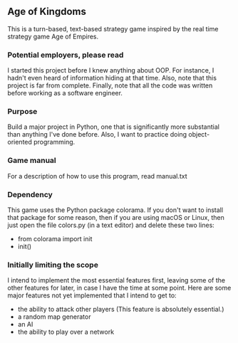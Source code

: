 ## Age of Kingdoms
This is a turn-based, text-based strategy game inspired by the real time strategy game Age of Empires.

### Potential employers, please read
I started this project before I knew anything about OOP. For instance, I hadn't
even heard of information hiding at that time. Also, note that this project
is far from complete. Finally, note that all the code was written before working 
as a software engineer.

### Purpose
Build a major project in Python, one that is significantly more
substantial than anything I've done before. Also, I want to practice
doing object-oriented programming.

### Game manual
For a description of how to use this program, read manual.txt

### Dependency
This game uses the Python package colorama. If you don't want to install that
package for some reason, then if you are using macOS or Linux, then just
open the file colors.py (in a text editor) and delete these two lines:

- from colorama import init
- init()

### Initially limiting the scope
I intend to implement the most essential features first, leaving some of the other
features for later, in case I have the time at some point. Here are some major
features not yet implemented that I intend to get to:
 - the ability to attack other players (This feature is absolutely essential.)
 - a random map generator
 - an AI
 - the ability to play over a network

